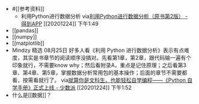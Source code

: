 - #[[参考资料]]
    - 利用Python进行数据分析
via[利用Python进行数据分析（原书第2版） - 得到APP](https://www.dedao.cn/reader?id=pqvNQ1KRJa7EmgG8MPKrzykNVbDpBWZEVq0QA1xO54nlvZq296YodejLXVJE5eAd)
[[20201224]] 下午1:49
- [[pandas]]
- [[numpy]]
- [[matplotlib]]
- Mindzy
精选
08月25日
好多人看《利用 Python 进行数据分析》表示有点难度，其实是书章节的阅读顺序没搞对。先看第1章，第2章，跟代码输一遍有个印象就行，不需要know why；然后看附录A，重点是记住原理；之后看第3章、第4章、第5章，掌握数据分析常用包的基本操作；后面的章节不需要都看，按需看就行了。
via[就算你是文科生，也能轻松自学编程——《Python 自学手册》正式上线 - 少数派](https://sspai.com/post/62281)
[[20201224]] 下午1:52
- 什么是[[数据]]？
